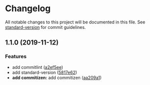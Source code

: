 # Changelog

All notable changes to this project will be documented in this file. See [standard-version](https://github.com/conventional-changelog/standard-version) for commit guidelines.

## 1.1.0 (2019-11-12)


### Features

* add commitlint ([a2ef5ee](https://github.com/tangfen/git_commit_demo/commit/a2ef5ee99707e58b9e2f408fe7225a2cca464f80))
* add standard-version ([5817e62](https://github.com/tangfen/git_commit_demo/commit/5817e62edd3940dbd68e728357bc7fb2e2cf9155))
* **add commitizen:** add commitizen ([aa209a1](https://github.com/tangfen/git_commit_demo/commit/aa209a1edf168505e132ced607363691ecd426aa))
